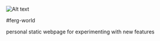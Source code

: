 ![Alt text](./screenshots/ferg-world.png)

#ferg-world

personal static webpage for experimenting with new features
